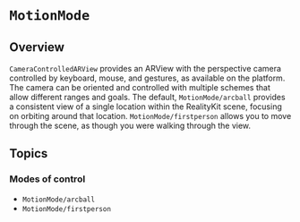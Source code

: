 # ``MotionMode``

## Overview

``CameraControlledARView`` provides an ARView with the perspective camera controlled by keyboard, mouse, and gestures, as available on the platform.
The camera can be oriented and controlled with multiple schemes that allow different ranges and goals.
The default, ``MotionMode/arcball`` provides a consistent view of a single location within the RealityKit scene, focusing on orbiting around that location.
``MotionMode/firstperson`` allows you to move through the scene, as though you were walking through the view.

## Topics

### Modes of control

- ``MotionMode/arcball``
- ``MotionMode/firstperson``
